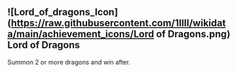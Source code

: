 ## ![Lord_of_dragons_Icon](https://raw.githubusercontent.com/1IlIl/wikidata/main/achievement_icons/Lord of Dragons.png) Lord of Dragons



Summon 2 or more dragons and win after.
